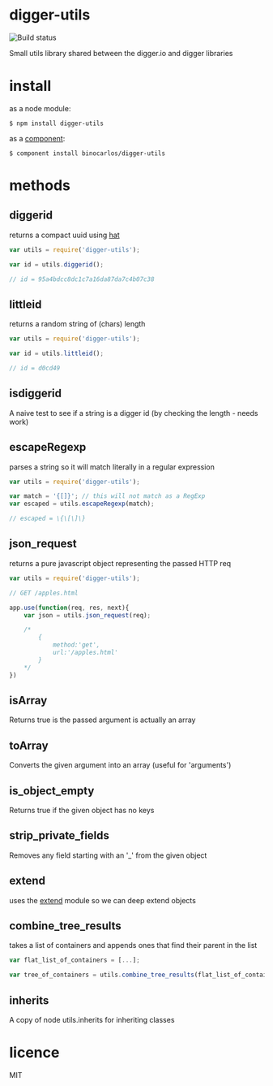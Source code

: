 # digger-utils

![Build status](https://api.travis-ci.org/binocarlos/digger-utils.png)

Small utils library shared between the digger.io and digger libraries

# install

as a node module:

	$ npm install digger-utils

as a [component](https://github.com/component/component):

	$ component install binocarlos/digger-utils

# methods

## diggerid
returns a compact uuid using [hat](https://github.com/substack/hat)

```js
var utils = require('digger-utils');

var id = utils.diggerid();

// id = 95a4bdcc8dc1c7a16da87da7c4b07c38
```
## littleid
returns a random string of (chars) length

```js
var utils = require('digger-utils');

var id = utils.littleid();

// id = d0cd49
```

## isdiggerid
A naive test to see if a string is a digger id (by checking the length - needs work)

## escapeRegexp
parses a string so it will match literally in a regular expression

```js
var utils = require('digger-utils');

var match = '{[]}'; // this will not match as a RegExp
var escaped = utils.escapeRegexp(match);

// escaped = \{\[\]\}
```

## json_request
returns a pure javascript object representing the passed HTTP req

```js
var utils = require('digger-utils');

// GET /apples.html

app.use(function(req, res, next){
	var json = utils.json_request(req);

	/*
		{
			method:'get',
			url:'/apples.html'
		}
	*/
})

```

## isArray
Returns true is the passed argument is actually an array

## toArray
Converts the given argument into an array (useful for 'arguments')

## is_object_empty
Returns true if the given object has no keys

## strip_private_fields
Removes any field starting with an '_' from the given object

## extend

uses the [extend](https://github.com/justmoon/node-extend) module so we can deep extend objects

## combine_tree_results
takes a list of containers and appends ones that find their parent in the list

```js
var flat_list_of_containers = [...];

var tree_of_containers = utils.combine_tree_results(flat_list_of_containers);
```

## inherits
A copy of node utils.inherits for inheriting classes

# licence

MIT